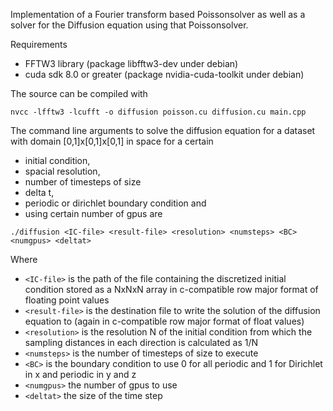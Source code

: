 Implementation of a Fourier transform based Poissonsolver as well as a solver
for the Diffusion equation using that Poissonsolver.

Requirements
- FFTW3 library (package libfftw3-dev under debian)
- cuda sdk 8.0 or greater (package nvidia-cuda-toolkit under debian)


The source can be compiled with
```
nvcc -lfftw3 -lcufft -o diffusion poisson.cu diffusion.cu main.cpp
```

The command line arguments to solve the diffusion equation for a dataset with 
domain [0,1]x[0,1]x[0,1] in space for a certain 
- initial condition, 
- spacial resolution,
- number of timesteps of size 
- delta t, 
- periodic or dirichlet boundary condition and
- using certain number of gpus
are
```
./diffusion <IC-file> <result-file> <resolution> <numsteps> <BC> <numgpus> <deltat>
```

Where
- `<IC-file>` is the path of the file containing the discretized initial condition 
stored as a NxNxN array in c-compatible row major format of floating point 
values
- `<result-file>` is the destination file to write the solution of the diffusion
equation to (again in c-compatible row major format of float values)
- `<resolution>` is the resolution N of the initial condition from which the 
sampling distances in each direction is calculated as 1/N
- `<numsteps>` is the number of timesteps of size <deltat> to execute
- `<BC>` is the boundary condition to use 0 for all periodic and 
1 for Dirichlet in x and periodic in y and z
- `<numgpus>` the number of gpus to use
- `<deltat>` the size of the time step
